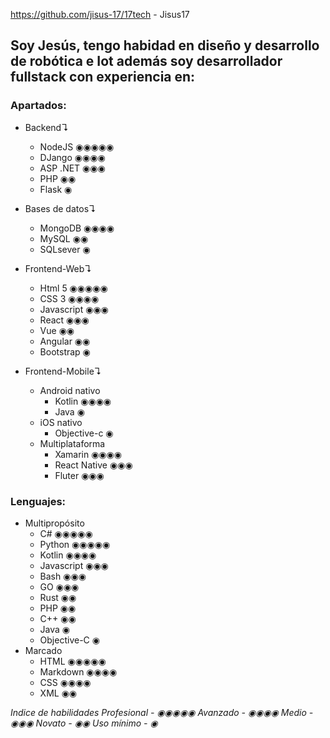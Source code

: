 https://github.com/jisus-17/17tech - Jisus17

## Soy Jesús, tengo habidad en diseño y desarrollo de robótica e Iot además soy desarrollador fullstack con experiencia en:

### Apartados:

* Backend↴
  * NodeJS ◉◉◉◉◉
  * DJango ◉◉◉◉
  * ASP .NET ◉◉◉
  * PHP ◉◉
  * Flask ◉
  
* Bases de datos↴
  * MongoDB ◉◉◉◉
  * MySQL ◉◉
  * SQLsever ◉
  
* Frontend-Web↴
  * Html 5 ◉◉◉◉◉
  * CSS 3 ◉◉◉◉
  * Javascript ◉◉◉
  * React ◉◉◉
  * Vue ◉◉
  * Angular ◉◉
  * Bootstrap ◉
  
* Frontend-Mobile↴ 
  * Android nativo
    * Kotlin ◉◉◉◉
    * Java ◉
  * iOS nativo
    * Objective-c ◉
  * Multiplataforma
    * Xamarin ◉◉◉◉
    * React Native ◉◉◉
    * Fluter ◉◉◉

### Lenguajes:

* Multipropósito
  * C# ◉◉◉◉◉
  * Python ◉◉◉◉◉
  * Kotlin ◉◉◉◉
  * Javascript ◉◉◉
  * Bash ◉◉◉
  * GO ◉◉◉
  * Rust ◉◉
  * PHP ◉◉
  * C++ ◉◉
  * Java ◉
  * Objective-C ◉
* Marcado
  * HTML ◉◉◉◉◉
  * Markdown ◉◉◉◉
  * CSS ◉◉◉◉
  * XML ◉◉

*Indice de habilidades* *Profesional - ◉◉◉◉◉ Avanzado - ◉◉◉◉ Medio - ◉◉◉ Novato - ◉◉ Uso mínimo - ◉*
